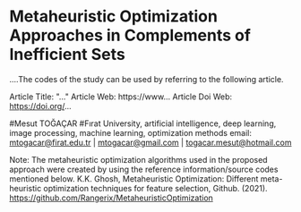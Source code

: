 # Metaheuristic Optimization Approaches in Complements of Inefficient Sets
....The codes of the study can be used by referring to the following article.

Article Title: "..." 
Article Web: https://www...
Article Doi Web: https://doi.org/...

#Mesut TOĞAÇAR #Fırat University, 
artificial intelligence, deep learning, image processing, machine learning, optimization methods 
email: mtogacar@firat.edu.tr | mtogacar@gmail.com | togacar.mesut@hotmail.com


Note: The metaheuristic optimization algorithms used in the proposed approach were created by using the reference information/source codes mentioned below.
K.K. Ghosh, Metaheuristic Optimization: Different meta-heuristic optimization techniques for feature selection, Github. (2021). https://github.com/Rangerix/MetaheuristicOptimization
